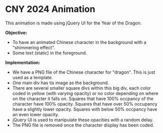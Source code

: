 # CNY 2024 Animation
This animation is made using jQuery UI for the Year of the Dragon.

**Objective:**
- To have an animated Chinese character in the background with a "shimmering effect".
- Some text (static) in the foreground.

**Implementation:**
- We have a PNG file of the Chinese character for "dragon". This is just used as a template.
- One main div has tis image as the background.
- There are several smaller square divs within this big div, each color coded in yellow (with varying opacity) or no color depending on where on the character it falls on. Squares that have 100% occpancy of the character have 100% opacity. Squares that have over 50% occupancy have a slightly lower opacity. Squares with below 50% occpancy have an even lower opacity.
- jQuery UI is used to manipulate these opacities with a random delay.
- The PNG file is removed once the character display has been coded.
